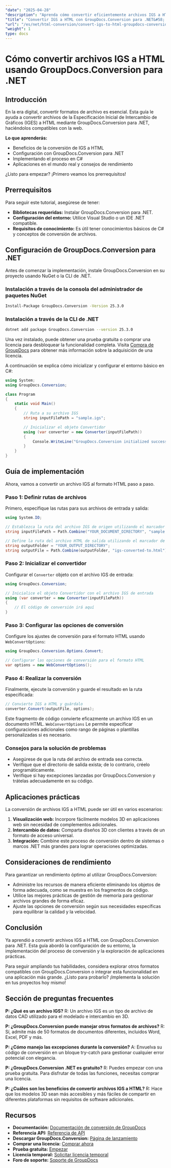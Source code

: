 ```yaml
---
"date": "2025-04-28"
"description": "Aprenda cómo convertir eficientemente archivos IGS a HTML con GroupDocs.Conversion para .NET, incluida la configuración, la implementación en C# y aplicaciones prácticas."
"title": "Convertir IGS a HTML con GroupDocs.Conversion para .NET&#58; guía paso a paso"
"url": "/es/net/html-conversion/convert-igs-to-html-groupdocs-conversion-net/"
"weight": 1
type: docs
---
```

# Cómo convertir archivos IGS a HTML usando GroupDocs.Conversion para .NET

## Introducción

En la era digital, convertir formatos de archivo es esencial. Esta guía le ayuda a convertir archivos de la Especificación Inicial de Intercambio de Gráficos (IGES) a HTML mediante GroupDocs.Conversion para .NET, haciéndolos compatibles con la web.

**Lo que aprenderás:**
- Beneficios de la conversión de IGS a HTML
- Configuración con GroupDocs.Conversion para .NET
- Implementando el proceso en C#
- Aplicaciones en el mundo real y consejos de rendimiento

¿Listo para empezar? ¡Primero veamos los prerrequisitos!

## Prerrequisitos

Para seguir este tutorial, asegúrese de tener:

- **Bibliotecas requeridas:** Instalar GroupDocs.Conversion para .NET.
- **Configuración del entorno:** Utilice Visual Studio o un IDE .NET compatible.
- **Requisitos de conocimiento:** Es útil tener conocimientos básicos de C# y conceptos de conversión de archivos.

## Configuración de GroupDocs.Conversion para .NET

Antes de comenzar la implementación, instale GroupDocs.Conversion en su proyecto usando NuGet o la CLI de .NET.

### Instalación a través de la consola del administrador de paquetes NuGet
```bash
Install-Package GroupDocs.Conversion -Version 25.3.0
```

### Instalación a través de la CLI de .NET
```bash
dotnet add package GroupDocs.Conversion --version 25.3.0
```

Una vez instalado, puede obtener una prueba gratuita o comprar una licencia para desbloquear la funcionalidad completa. Visita [Compra de GroupDocs](https://purchase.groupdocs.com/buy) para obtener más información sobre la adquisición de una licencia.

A continuación se explica cómo inicializar y configurar el entorno básico en C#:

```csharp
using System;
using GroupDocs.Conversion;

class Program
{
    static void Main()
    {
        // Ruta a su archivo IGS
        string inputFilePath = "sample.igs";

        // Inicializar el objeto Convertidor
        using (var converter = new Converter(inputFilePath))
        {
            Console.WriteLine("GroupDocs.Conversion initialized successfully.");
        }
    }
}
```

## Guía de implementación

Ahora, vamos a convertir un archivo IGS al formato HTML paso a paso.

### Paso 1: Definir rutas de archivos

Primero, especifique las rutas para sus archivos de entrada y salida:

```csharp
using System.IO;

// Establezca la ruta del archivo IGS de origen utilizando el marcador de posición del directorio de documentos
string inputFilePath = Path.Combine("YOUR_DOCUMENT_DIRECTORY", "sample.igs");

// Define la ruta del archivo HTML de salida utilizando el marcador de posición del directorio de salida
string outputFolder = "YOUR_OUTPUT_DIRECTORY";
string outputFile = Path.Combine(outputFolder, "igs-converted-to.html");
```

### Paso 2: Inicializar el convertidor

Configurar el `Converter` objeto con el archivo IGS de entrada:

```csharp
using GroupDocs.Conversion;

// Inicialice el objeto Convertidor con el archivo IGS de entrada
using (var converter = new Converter(inputFilePath))
{
    // El código de conversión irá aquí
}
```

### Paso 3: Configurar las opciones de conversión

Configure los ajustes de conversión para el formato HTML usando `WebConvertOptions`:

```csharp
using GroupDocs.Conversion.Options.Convert;

// Configurar las opciones de conversión para el formato HTML
var options = new WebConvertOptions();
```

### Paso 4: Realizar la conversión

Finalmente, ejecute la conversión y guarde el resultado en la ruta especificada:

```csharp
// Convierte IGS a HTML y guárdalo
converter.Convert(outputFile, options);
```

Este fragmento de código convierte eficazmente un archivo IGS en un documento HTML. `WebConvertOptions` Le permite especificar configuraciones adicionales como rango de páginas o plantillas personalizadas si es necesario.

### Consejos para la solución de problemas

- Asegúrese de que la ruta del archivo de entrada sea correcta.
- Verifique que el directorio de salida exista; de lo contrario, créelo programáticamente.
- Verifique si hay excepciones lanzadas por GroupDocs.Conversion y trátelas adecuadamente en su código.

## Aplicaciones prácticas

La conversión de archivos IGS a HTML puede ser útil en varios escenarios:

1. **Visualización web:** Incorpore fácilmente modelos 3D en aplicaciones web sin necesidad de complementos adicionales.
2. **Intercambio de datos:** Comparta diseños 3D con clientes a través de un formato de acceso universal.
3. **Integración:** Combine este proceso de conversión dentro de sistemas o marcos .NET más grandes para lograr operaciones optimizadas.

## Consideraciones de rendimiento

Para garantizar un rendimiento óptimo al utilizar GroupDocs.Conversion:

- Administre los recursos de manera eficiente eliminando los objetos de forma adecuada, como se muestra en los fragmentos de código.
- Utilice las mejores prácticas de gestión de memoria para gestionar archivos grandes de forma eficaz.
- Ajuste las opciones de conversión según sus necesidades específicas para equilibrar la calidad y la velocidad.

## Conclusión

Ya aprendió a convertir archivos IGS a HTML con GroupDocs.Conversion para .NET. Esta guía abordó la configuración de su entorno, la implementación del proceso de conversión y la exploración de aplicaciones prácticas.

Para seguir ampliando tus habilidades, considera explorar otros formatos compatibles con GroupDocs.Conversion o integrar esta funcionalidad en una aplicación más grande. ¿Listo para probarlo? ¡Implementa la solución en tus proyectos hoy mismo!

## Sección de preguntas frecuentes

**P: ¿Qué es un archivo IGS?**
R: Un archivo IGS es un tipo de archivo de datos CAD utilizado para el modelado e intercambio en 3D.

**P: ¿GroupDocs.Conversion puede manejar otros formatos de archivos?**
R: Sí, admite más de 50 formatos de documentos diferentes, incluidos Word, Excel, PDF y más.

**P: ¿Cómo manejo las excepciones durante la conversión?**
A: Envuelva su código de conversión en un bloque try-catch para gestionar cualquier error potencial con elegancia.

**P: ¿GroupDocs.Conversion .NET es gratuito?**
R: Puedes empezar con una prueba gratuita. Para disfrutar de todas las funciones, necesitas comprar una licencia.

**P: ¿Cuáles son los beneficios de convertir archivos IGS a HTML?**
R: Hace que los modelos 3D sean más accesibles y más fáciles de compartir en diferentes plataformas sin requisitos de software adicionales.

## Recursos

- **Documentación:** [Documentación de conversión de GroupDocs](https://docs.groupdocs.com/conversion/net/)
- **Referencia API:** [Referencia de API](https://reference.groupdocs.com/conversion/net/)
- **Descargar GroupDocs.Conversion:** [Página de lanzamiento](https://releases.groupdocs.com/conversion/net/)
- **Comprar una licencia:** [Comprar ahora](https://purchase.groupdocs.com/buy)
- **Prueba gratuita:** [Empezar](https://releases.groupdocs.com/conversion/net/)
- **Licencia temporal:** [Solicitar licencia temporal](https://purchase.groupdocs.com/temporary-license/)
- **Foro de soporte:** [Soporte de GroupDocs](https://forum.groupdocs.com/c/conversion/10)